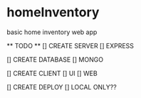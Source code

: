# homeInventory
basic home inventory web app

** TODO **
[] CREATE SERVER
    [] EXPRESS

[] CREATE DATABASE
    [] MONGO

[] CREATE CLIENT
    [] UI
    [] WEB

[] CREATE DEPLOY
    [] LOCAL ONLY??
